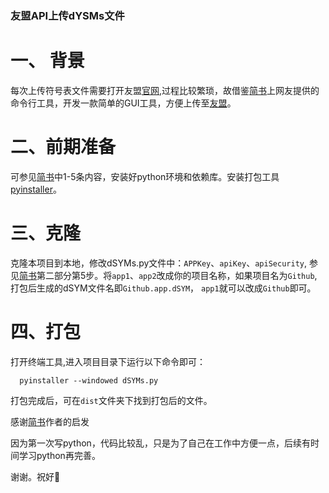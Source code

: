 ### 友盟API上传dYSMs文件


# 一、 背景

每次上传符号表文件需要打开友盟[官网](https://apm.umeng.com/),过程比较繁琐，故借鉴[简书](https://www.jianshu.com/p/2b8c1cbdd17a)上网友提供的命令行工具，开发一款简单的GUI工具，方便上传至[友盟](https://apm.umeng.com/)。

# 二、前期准备

可参见[简书](https://www.jianshu.com/p/2b8c1cbdd17a)中1-5条内容，安装好python环境和依赖库。安装打包工具[pyinstaller](https://pyinstaller.org/en/stable/installation.html)。

# 三、克隆

克隆本项目到本地，修改dSYMs.py文件中：`APPKey`、`apiKey`、`apiSecurity`, 参见[简书](https://www.jianshu.com/p/2b8c1cbdd17a)第二部分第5步。将`app1`、`app2`改成你的项目名称，如果项目名为`Github`,打包后生成的dSYM文件名即`Github.app.dSYM`，  `app1`就可以改成`Github`即可。

# 四、打包

打开终端工具,进入项目目录下运行以下命令即可：
```
  pyinstaller --windowed dSYMs.py
```
打包完成后，可在`dist`文件夹下找到打包后的文件。

感谢[简书](https://www.jianshu.com/p/2b8c1cbdd17a)作者的启发

因为第一次写python，代码比较乱，只是为了自己在工作中方便一点，后续有时间学习python再完善。

谢谢。祝好🙏
